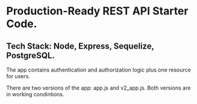# Production-Ready REST API Starter Code.

## Tech Stack: Node, Express, Sequelize, PostgreSQL.

The app contains authentication and authorization logic plus one resource for users.

There are two versions of the app: app.js and v2_app.js. Both versions are in working condintions.
